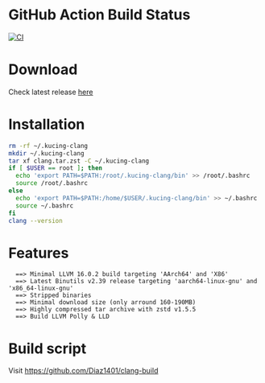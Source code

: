 # GitHub Action Build Status
[![CI](https://github.com/Diaz1401/clang-build/actions/workflows/build.yml/badge.svg?branch=main)](https://github.com/Diaz1401/clang-build/actions/workflows/build.yml)

# Download
Check latest release [here](https://github.com/Diaz1401/clang/releases/latest)

# Installation
```bash
rm -rf ~/.kucing-clang
mkdir ~/.kucing-clang
tar xf clang.tar.zst -C ~/.kucing-clang
if [ $USER == root ]; then
  echo 'export PATH=$PATH:/root/.kucing-clang/bin' >> /root/.bashrc
  source /root/.bashrc
else
  echo 'export PATH=$PATH:/home/$USER/.kucing-clang/bin' >> ~/.bashrc
  source ~/.bashrc
fi
clang --version
```
# Features
```
  ==> Minimal LLVM 16.0.2 build targeting 'AArch64' and 'X86'
  ==> Latest Binutils v2.39 release targeting 'aarch64-linux-gnu' and 'x86_64-linux-gnu'
  ==> Stripped binaries
  ==> Minimal download size (only arround 160-190MB)
  ==> Highly compressed tar archive with zstd v1.5.5
  ==> Build LLVM Polly & LLD
```
# Build script

  Visit https://github.com/Diaz1401/clang-build
